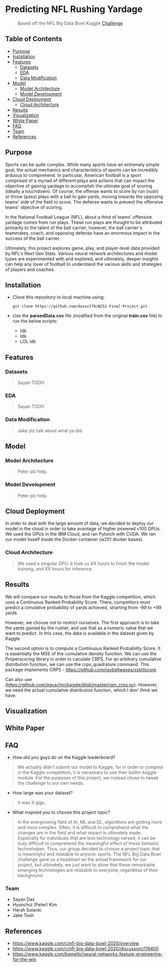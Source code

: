 # Predicting NFL Rushing Yardage

> Based off the NFL Big Data Bowl Kaggle [Challenge](https://www.kaggle.com/c/nfl-big-data-bowl-2020/overview)

## Table of Contents

- [Purpose](#Purpose)
- [Installation](#Installation)
- [Features](#Features)
  - [Datasets](#Datasets)
  - [EDA](#EDA)
  - [Data Modification](#Data-Modification)
- [Model](#Model)
  - [Model Architecture](#Model-Architecture)
  - [Model Development](#Model-Development)
- [Cloud Deployment](#Cloud-Deployment)
  - [Cloud Architecture](#Cloud-Architecture)
- [Results](#Results)
- [Visualization](#Visualization)
- [White Paper](#White-Paper)
- [FAQ](#FAQ)
- [Team](#Team)
- [References](#References)

## Purpose

Sports can be quite complex.  While many sports have an extremely simple goal, the actual mechanics and characteristics of sports can be incredibly arduous to comprehend.  In particular, American football is a sport comprised of a myriad of different plays and actions that can impact the objective of gaining yardage to accomplish the ultimate goal of scoring (ideally a touchdown).  Of course, the offense wants to score by run (rush) or throw (pass) plays with a ball to gain yards, moving towards the opposing teams' side of the field to score.  The defense wants to prevent the offensive teams' objective of scoring.

In the National Football League (NFL), about a third of teams' offensive yardage comes from run plays.  These run plays are thought to be attributed primarily to the talent of the ball carrier; however, the ball carrier's teammates, coach, and opposing defense have an enormous impact in the success of the ball carrier.  

Ultimately, this project explores game, play, and player-level data provided by NFL's Next Gen Stats.  Various neural network architectures and model types are experimented with and explored, and ultimately, deeper insights can help any lover of football to understand the various skills and strategies of players and coaches.   

## Installation

- Clone this repository to local machine using: 

  ```git
  git clone https://github.com/dasxx179/W251-Final-Project.git
  ```

- Use the **parsedData.csv** file (modified from the original **train.csv** file) to run the below scripts:
  - Idk
  - Idk
  - LOL idk

## Features

### Datasets

> Sayan TODO

### EDA

> Sayan TODO

### Data Modification

> Jake plz talk about what ya did.  

## Model

### Model Architecture

> Peter plz help.

### Model Development

> Peter plz help.

## Cloud Deployment

In order to deal with the large amount of data, we decided to deploy our model in the cloud in order to take avantage of higher powered v100 GPUs. We used the GPUs in the IBM Cloud, and ran Pytorch with CUDA.  We ran our model itsself inside the Docker container (w251 docker bases).

### Cloud Architecture

> We used a singular GPU. It took us XX hours to finish the model training, and XX hours for inference. 

## Results

We will compare our results to those from the Kaggle competition, which uses a Continuous Ranked Probability Score. There, competitors must predict a cimulative probability of yards achieved, strarting from -99 to +99 yards. 

However, we choose not to restrict ourselves. The first approach is to take the yards gained by the rusher, and use that as a numeric value that we want to predict. In this case, the data is available in the dataset given by Kaggle.

The second option is to compute a Continuous Ranked Probability Score. It is essentially the MSE of the cumulative density function. We can use the Properscoring library in order to caculate CRPS. For an arbitrary cumulative distribution function, we can use the crps_quadrature command. This package implements CRPS - https://github.com/raybellwaves/xskillscore.

Can also use (https://github.com/aguschin/kaggle/blob/master/rain_crps.py). However, we need the actual cumulative distribution function, which I don' think we have. 

## Visualization

## White Paper

## FAQ

- How did you guys do on the Kaggle leaderboard?

> We actually didn't submit our model to Kaggle, for in order to compete in the Kaggle competition, it is necessary to use their builtin kaggle module.  For the purposes of this project, we instead chose to tweak the challenge to our own needs.

- How large was your dataset?

> It was X gigs.

- What inspired you to choose this project topic?

> In the evergrowing field of AI, ML and DL, algorithms are getting more and more complex.  Often, it is difficult to comprehend what the changes are in the field and what impact is ultimately made.  Especially for individuals that are less technology versed, it can be truly difficult to comprehend the meaningful effect of these fantastic technologies.  Thus, our group decided to choose a project topic that is meaningful and relatable to anyone: sports.  The NFL Big Data Bowl challenge gave us a headstart on the actual framework for our project, but ultimately, we just want to show that these remarkable emerging technologies are relatable to everyone, regardless of their background.

### Team

* Sayan Das
* Hyunchul (Peter) Kim
* Hersh Solanki
* Jake Tosh

## References

- https://www.kaggle.com/c/nfl-big-data-bowl-2020/overview
- https://www.kaggle.com/c/nfl-big-data-bowl-2020/discussion/119400
- https://www.kaggle.com/bgmello/neural-networks-feature-engineering-for-the-win
